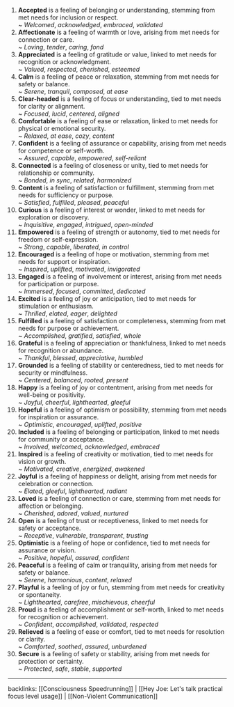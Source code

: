 ﻿1. **Accepted** is a feeling of belonging or understanding, stemming from met needs for inclusion or respect.  
   ~ *Welcomed*, *acknowledged*, *embraced*, *validated*
2. **Affectionate** is a feeling of warmth or love, arising from met needs for connection or care.  
   ~ *Loving*, *tender*, *caring*, *fond*
3. **Appreciated** is a feeling of gratitude or value, linked to met needs for recognition or acknowledgment.  
   ~ *Valued*, *respected*, *cherished*, *esteemed*
4. **Calm** is a feeling of peace or relaxation, stemming from met needs for safety or balance.  
   ~ *Serene*, *tranquil*, *composed*, *at ease*
5. **Clear-headed** is a feeling of focus or understanding, tied to met needs for clarity or alignment.  
   ~ *Focused*, *lucid*, *centered*, *aligned*
6. **Comfortable** is a feeling of ease or relaxation, linked to met needs for physical or emotional security.  
   ~ *Relaxed*, *at ease*, *cozy*, *content*
7. **Confident** is a feeling of assurance or capability, arising from met needs for competence or self-worth.  
   ~ *Assured*, *capable*, *empowered*, *self-reliant*
8. **Connected** is a feeling of closeness or unity, tied to met needs for relationship or community.  
   ~ *Bonded*, *in sync*, *related*, *harmonized*
9. **Content** is a feeling of satisfaction or fulfillment, stemming from met needs for sufficiency or purpose.  
   ~ *Satisfied*, *fulfilled*, *pleased*, *peaceful*
10. **Curious** is a feeling of interest or wonder, linked to met needs for exploration or discovery.  
    ~ *Inquisitive*, *engaged*, *intrigued*, *open-minded*
11. **Empowered** is a feeling of strength or autonomy, tied to met needs for freedom or self-expression.  
    ~ *Strong*, *capable*, *liberated*, *in control*
12. **Encouraged** is a feeling of hope or motivation, stemming from met needs for support or inspiration.  
    ~ *Inspired*, *uplifted*, *motivated*, *invigorated*
13. **Engaged** is a feeling of involvement or interest, arising from met needs for participation or purpose.  
    ~ *Immersed*, *focused*, *committed*, *dedicated*
14. **Excited** is a feeling of joy or anticipation, tied to met needs for stimulation or enthusiasm.  
    ~ *Thrilled*, *elated*, *eager*, *delighted*
15. **Fulfilled** is a feeling of satisfaction or completeness, stemming from met needs for purpose or achievement.  
    ~ *Accomplished*, *gratified*, *satisfied*, *whole*
16. **Grateful** is a feeling of appreciation or thankfulness, linked to met needs for recognition or abundance.  
    ~ *Thankful*, *blessed*, *appreciative*, *humbled*
17. **Grounded** is a feeling of stability or centeredness, tied to met needs for security or mindfulness.  
    ~ *Centered*, *balanced*, *rooted*, *present*
18. **Happy** is a feeling of joy or contentment, arising from met needs for well-being or positivity.  
    ~ *Joyful*, *cheerful*, *lighthearted*, *gleeful*
19. **Hopeful** is a feeling of optimism or possibility, stemming from met needs for inspiration or assurance.  
    ~ *Optimistic*, *encouraged*, *uplifted*, *positive*
20. **Included** is a feeling of belonging or participation, linked to met needs for community or acceptance.  
    ~ *Involved*, *welcomed*, *acknowledged*, *embraced*
21. **Inspired** is a feeling of creativity or motivation, tied to met needs for vision or growth.  
    ~ *Motivated*, *creative*, *energized*, *awakened*
22. **Joyful** is a feeling of happiness or delight, arising from met needs for celebration or connection.  
    ~ *Elated*, *gleeful*, *lighthearted*, *radiant*
23. **Loved** is a feeling of connection or care, stemming from met needs for affection or belonging.  
    ~ *Cherished*, *adored*, *valued*, *nurtured*
24. **Open** is a feeling of trust or receptiveness, linked to met needs for safety or acceptance.  
    ~ *Receptive*, *vulnerable*, *transparent*, *trusting*
25. **Optimistic** is a feeling of hope or confidence, tied to met needs for assurance or vision.  
    ~ *Positive*, *hopeful*, *assured*, *confident*
26. **Peaceful** is a feeling of calm or tranquility, arising from met needs for safety or balance.  
    ~ *Serene*, *harmonious*, *content*, *relaxed*
27. **Playful** is a feeling of joy or fun, stemming from met needs for creativity or spontaneity.  
    ~ *Lighthearted*, *carefree*, *mischievous*, *cheerful*
28. **Proud** is a feeling of accomplishment or self-worth, linked to met needs for recognition or achievement.  
    ~ *Confident*, *accomplished*, *validated*, *respected*
29. **Relieved** is a feeling of ease or comfort, tied to met needs for resolution or clarity.  
    ~ *Comforted*, *soothed*, *assured*, *unburdened*
30. **Secure** is a feeling of safety or stability, arising from met needs for protection or certainty.  
    ~ *Protected*, *safe*, *stable*, *supported*
<hr>
backlinks: [[Consciousness Speedrunning]] | [[Hey Joe: Let's talk practical focus level usage]] | [[Non-Violent Communication]]
